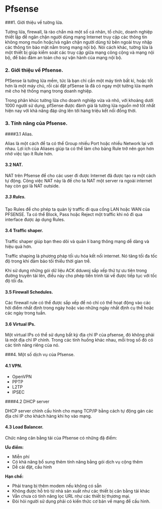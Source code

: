 # Pfsense



###1.	Giới thiệu về tường lửa.

Tường lửa, firewall, là rào chắn mà một số cá nhân, tổ chức, doanh nghiệp thiết lập để ngăn chặn người dùng mạng Internet truy cập các thông tin không mong muốn hoặc/và ngăn chặn người dùng từ bên ngoài truy nhập các thông tin bảo mật nằm trong mạng nội bộ. Nói cách khác, tường lửa là một thiết bị giúp kiểm soát các truy cập giữa mạng công cộng và mạng nội bộ, để bảo đảm an toàn cho sự vận hành của mạng nội bộ.

### 2.	Giới thiệu về Pfsense.

PfSense là tường lửa mềm, tức là bạn chỉ cần một máy tính bất kì, hoặc tốt hơn là một máy chủ, rồi cài đặt pfSense là đã có ngay một tường lửa mạnh mẽ cho hệ thống mạng trong doanh nghiệp. 

Trong phân khúc tường lửa cho doanh nghiệp vừa và nhỏ, với khoảng dưới 1000 người sử dụng, pfSense được đánh giá là tường lửa nguồn mở tốt nhất hiện nay với khả năng đáp ứng lên tới hàng triệu kết nối đồng thời. 

### 3.	Tính năng của Pfsense.

####3.1	Alias.

Alias là một cách để ta có thể Group nhiều Port hoặc nhiều Network lại với nhau. Lợi ích của Aliases giúp ta có thể làm cho bảng Rule trở nên gọn hơn nhờ việc tạo ít Rule hơn.

#### 3.2	NAT.

NAT trên Pfsense để cho các user đi được Internet đã được tạo ra một cách tự động. Công việc NAT này là để cho ta NAT một server ra ngoài internet hay còn gọi là NAT outside.

##### 3.3	Rules.

Tạo Rules để cho phép ta quản lý traffic đi qua cổng LAN hoặc WAN của PFSENSE. Ta có thể Block, Pass hoặc Reject một traffic khi nó đi qua interface được áp dụng Rules.

#### 3.4	Traffic shaper.

Traffic shaper giúp bạn theo dõi và quản lí bang thông mạng dễ dàng và hiệu quả hơn.

Traffic shaping là phương pháp tối ưu hóa kết nối internet. Nó tăng tối đa tốc độ trong khi đảm bảo tối thiểu thời gian trễ.

Khi sử dụng những gói dữ liệu ACK dduwoj sắp xếp thứ tự ưu tiên trong đường truyền tải lên, điều này cho phép tiến trình tải về được tiếp tục với tốc độ tối đa.

#### 3.5	Firewall Schedules.

Các firewall rule có thể được sắp xếp để nó chỉ có thể hoạt động vào các hời điểm nhất định trong ngày hoặc vào những ngày nhất định cụ thể hoặc các ngày trong tuần.


#### 3.6 Virtual IPs.

Một virtual IPs có thể sử dụng bất kỳ địa chỉ IP của pfsense, đó không phải là một địa chỉ IP chính. Trong các tính huống khác nhau, mỗi trog số đó có các tính năng riêng của nó. 

###4.	Một số dịch vụ của Pfsense.
#### 4.1	VPN.

-	OpenVPN
-	PPTP
-	L2TP
-	IPSEC

####4.2	DHCP server 

DHCP server chỉnh cấu hình cho mạng TCP/IP bằng cách tự động gán các địa chỉ IP cho khách hàng khi họ vào mạng.

#### 4.3	Load Balancer.

Chức năng cân bằng tải của Pfsense có những đặ điểm:

**Ưu điểm:**

-	Miễn phí
-	Có khả năng bổ sung thêm tính năng bằng gói dịch vụ cộng thêm
-	Dễ cài đặt, cấu hình

**Hạn chế:**

-	Phải trang bị thêm modem nếu không có sẵn
-	Không được hỗ trò từ nhà sản xuất như các thiết bị cân bằng tải khác
-	Vẫn chưa có tính năng lọc URL như các thiết bị thương mại.
-	Đòi hỏi người sử dụng phải có kiến thức cơ bản về mạng để cấu hình.
